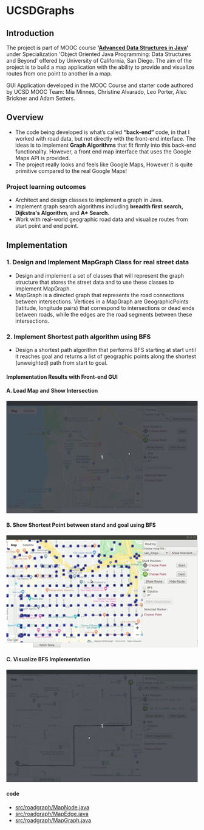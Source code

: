 # UCSDGraphs

## Introduction
The project is part of MOOC course **'[Advanced Data Structures in Java](https://www.coursera.org/learn/advanced-data-structures)'** under Specialization 'Object Oriented Java Programming: Data Structures and Beyond' offered by University of California, San Diego. The aim of the project is to build a map application with the ability to provide and visualize routes from one point to another in a map.

GUI Application developed in the MOOC Course and starter code authored by UCSD MOOC Team: Mia Minnes, Christine Alvarado, Leo Porter, Alec Brickner and Adam Setters.

## Overview
- The code being developed is what’s called **“back-end”** code, in that I worked with road data, but not directly with the front-end interface. The ideas is to implement **Graph Algorithms** that fit firmly into this back-end functionality. However, a front end map interface that uses the Google Maps API is provided. 
- The project really looks and feels like Google Maps, However it is quite primitive compared to the real Google Maps!

### Project learning outcomes
- Architect and design classes to implement a graph in Java.
- Implement graph search algorithms including **breadth first search, Dijkstra's Algorithm**, and **A\* Search**. 
- Work with real-world geographic road data and visualize routes from start point and end point. 


## Implementation

### 1. Design and Implement MapGraph Class for real street data

- Design and implement a set of classes that will represent the graph structure that stores the street data and to use these classes to implement MapGraph.
- MapGraph is a directed graph that represents the road connections between intersections. Vertices in a MapGraph are GeographicPoints (latitude, longitude pairs) that correspond to intersections or dead ends between roads, while the edges are the road segments between these intersections.

### 2. Implement Shortest path algorithm using BFS
- Design a shortest path algorithm that performs BFS starting at start until it reaches goal and returns a list of geographic points along the shortest (unweighted) path from start to goal.

#### Implementation Results with Front-end GUI 
#### A. Load Map and Show Intersection 
<kbd>![Alt gif1](https://github.com/jitendrabhamare/UCSDGraphs/blob/master/gif/bfs-show-intersections.gif)</kbd>

#### B. Show Shortest Point between stand and goal using BFS
<kbd>![Alt gif2](https://github.com/jitendrabhamare/UCSDGraphs/blob/master/gif/bfs-show-route.gif)</kbd>

#### C. Visualize BFS Implementation
<kbd>![Alt gif2](https://github.com/jitendrabhamare/UCSDGraphs/blob/master/gif/bfs-visualize.gif)</kbd>


#### code
- [src/roadgraph/MapNode.java](https://github.com/jitendrabhamare/UCSDGraphs/blob/master/src/roadgraph/MapNode.java)
- [src/roadgraph/MapEdge.java](https://github.com/jitendrabhamare/UCSDGraphs/blob/master/src/roadgraph/MapEdge.java)
- [src/roadgraph/MapGraph.java](https://github.com/jitendrabhamare/UCSDGraphs/blob/master/src/roadgraph/MapGraph.java)
